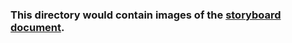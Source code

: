 ### This directory would contain images of the [storyboard document](https://github.com/virtual-labs/exp-bubble-sort-iiith/blob/main/storyboard/README.md).

